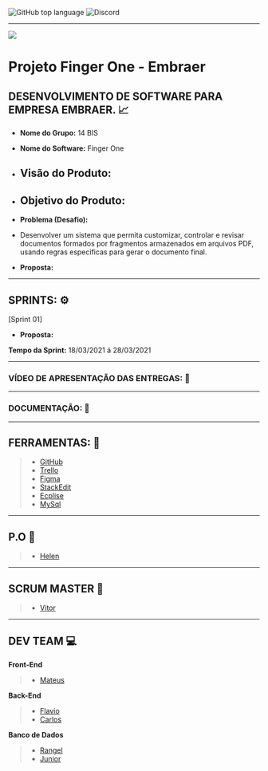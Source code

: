 ![GitHub top language](https://img.shields.io/github/languages/top/mateuscamargo/14bis?style=for-the-badge)
![Discord](https://img.shields.io/discord/816848656749297674?style=for-the-badge)

---

![](https://drive.google.com/file/d/1PVoEqolvYQ2etWT8VPmGx7RBifngu_Za/view?usp=sharing)

# Projeto Finger One - Embraer 

## DESENVOLVIMENTO DE SOFTWARE PARA EMPRESA EMBRAER. :chart_with_upwards_trend:

- **Nome do Grupo:** 14 BIS
- **Nome do Software:**  Finger One
- **Visão do Produto:** 
   -   
  
 - **Objetivo do Produto:** 
   -
  
- **Problema (Desafio):** 

- Desenvolver um sistema que permita customizar, controlar e revisar documentos formados por fragmentos armazenados em arquivos PDF, usando regras especificas para gerar o documento final.

- **Proposta:**


---

## SPRINTS: :gear:

[Sprint 01]


- **Proposta:**


**Tempo da Sprint:** 18/03/2021 á 28/03/2021

---

### VÍDEO DE APRESENTAÇÃO DAS ENTREGAS: :movie_camera:



---
### DOCUMENTAÇÃO: :book: 

---
## FERRAMENTAS: :wrench:
> - [GitHub](https://github.com/assenvitor/ProjetoTecSUS)
> - [Trello](https://trello.com)
> - [Figma](https://www.figma.com/)
> - [StackEdit]( https://stackedit.io/)
> - [Ecplise](https://www.eclipse.org/downloads/)
> - [MySql](https://www.mysql.com/)

---
## P.O :dart:

> - [Helen](https://github.com/HelenAlevato)

 ---
## SCRUM MASTER :robot:

> - [Vitor](https://github.com/assenvitor)

---
## DEV TEAM :computer: 
**Front-End**
> - [Mateus](https://github.com/mateuscamargo)

**Back-End**
> - [Flavio](https://github.com/flavioalepereira)
> - [Carlos](https://github.com/chdsLopes)

**Banco de Dados**
> - [Rangel](https://github.com/rangelandrade)
> - [Junior](https://github.com/joseforneiro)









<!--stackedit_data:
eyJoaXN0b3J5IjpbMzE3MzMwODI4LDEzNzExNzc0NTIsOTk2OD
k1MzM0LDk5Njg5NTMzNCwtNzYxMzYxNDQxLC0xNjgxOTE2NzE1
LDQ2MjcxNDcyMiw1NzYyNzAzNTUsMTEwNDQwNzY2MiwxNjUyNj
A5MTYyLDk5MjU0MDgzMCwtMTMxNzc0Mzk0NCwtMTAyNTA0MzQz
OSw1OTMyNTQ3NjgsLTE2MTQyNzc5NjksLTE0Nzg0MDU1NSwxMT
k0MDI0NDI1LDI4MjA5Njg5NywtMzg0MTc0ODUsLTQ0NzA4Njg1
NF19
-->